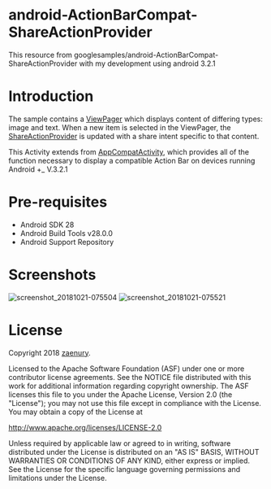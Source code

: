 # android-ActionBarCompat-ShareActionProvider
This resource from googlesamples/android-ActionBarCompat-ShareActionProvider with my development using android 3.2.1

# Introduction
The sample contains a [ViewPager](https://developer.android.com/reference/android/support/v4/view/ViewPager) which displays content of differing types: image and text. When a new item is selected in the ViewPager, the [ShareActionProvider](https://developer.android.com/reference/android/widget/ShareActionProvider) is updated with a share intent specific to that content.

This Activity extends from [AppCompatActivity](https://developer.android.com/reference/android/support/v7/app/AppCompatActivity), which provides all of the function necessary to display a compatible Action Bar on devices running Android +_ V.3.2.1

# Pre-requisites
* Android SDK 28
* Android Build Tools v28.0.0
* Android Support Repository

# Screenshots
![screenshot_20181021-075504](https://user-images.githubusercontent.com/42806183/47261716-f19ebe80-d507-11e8-864d-e87290f0efd0.png) ![screenshot_20181021-075521](https://user-images.githubusercontent.com/42806183/47261719-05e2bb80-d508-11e8-9470-d055cb9a4fc3.png)

# License
Copyright 2018 [zaenury](https://github.com/zaenury).

Licensed to the Apache Software Foundation (ASF) under one or more contributor license agreements. See the NOTICE file distributed with this work for additional information regarding copyright ownership. The ASF licenses this file to you under the Apache License, Version 2.0 (the "License"); you may not use this file except in compliance with the License. You may obtain a copy of the License at

http://www.apache.org/licenses/LICENSE-2.0

Unless required by applicable law or agreed to in writing, software distributed under the License is distributed on an "AS IS" BASIS, WITHOUT WARRANTIES OR CONDITIONS OF ANY KIND, either express or implied. See the License for the specific language governing permissions and limitations under the License.
